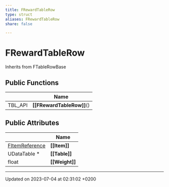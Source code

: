 ```yaml
---
title: FRewardTableRow
type: struct
aliases: FRewardTableRow
share: false

---
```


# FRewardTableRow





Inherits from FTableRowBase

## Public Functions

|                | Name           |
| -------------- | -------------- |
| TBL_API | **[[FRewardTableRow]]**() |

## Public Attributes

|                | Name           |
| -------------- | -------------- |
| [FItemReference](/docs/SDK/Source/Classes/structFItemReference.md) | **[[Item]]**  |
| UDataTable * | **[[Table]]**  |
| float | **[[Weight]]**  |

-------------------------------

Updated on 2023-07-04 at 02:31:02 +0200